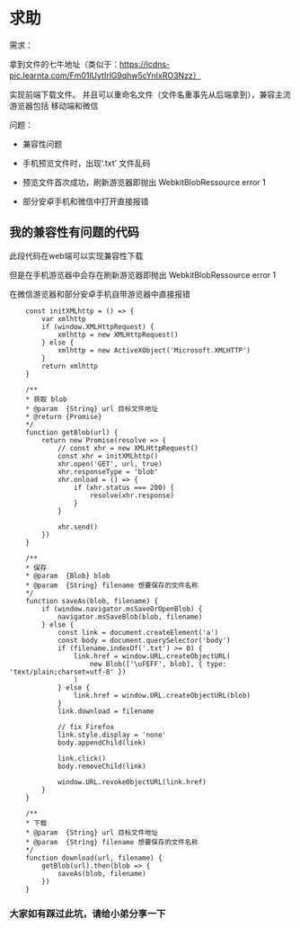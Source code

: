 # 求助

需求：

拿到文件的七牛地址（类似于：https://lcdns-pic.learnta.com/Fm01lUytIrlG9qhw5cYnIxRO3Nzz）

实现前端下载文件。
并且可以重命名文件（文件名重事先从后端拿到），兼容主流游览器包括 移动端和微信

问题：

* 兼容性问题

* 手机预览文件时，出现‘.txt’ 文件乱码

* 预览文件首次成功，刷新游览器即抛出 WebkitBlobRessource error 1

* 部分安卓手机和微信中打开直接报错


## 我的兼容性有问题的代码

此段代码在web端可以实现兼容性下载

但是在手机游览器中会存在刷新游览器即抛出 WebkitBlobRessource error 1

在微信游览器和部分安卓手机自带游览器中直接报错

```
    const initXMLhttp = () => {
        var xmlhttp
        if (window.XMLHttpRequest) {
            xmlhttp = new XMLHttpRequest()
        } else {
            xmlhttp = new ActiveXObject('Microsoft.XMLHTTP')
        }
        return xmlhttp
    }

    /**
    * 获取 blob
    * @param  {String} url 目标文件地址
    * @return {Promise}
    */
    function getBlob(url) {
        return new Promise(resolve => {
            // const xhr = new XMLHttpRequest()
            const xhr = initXMLhttp()
            xhr.open('GET', url, true)
            xhr.responseType = 'blob'
            xhr.onload = () => {
                if (xhr.status === 200) {
                    resolve(xhr.response)
                }
            }

            xhr.send()
        })
    }

    /**
    * 保存
    * @param  {Blob} blob
    * @param  {String} filename 想要保存的文件名称
    */
    function saveAs(blob, filename) {
        if (window.navigator.msSaveOrOpenBlob) {
            navigator.msSaveBlob(blob, filename)
        } else {
            const link = document.createElement('a')
            const body = document.querySelector('body')
            if (filename.indexOf('.txt') >= 0) {
                link.href = window.URL.createObjectURL(
                    new Blob(['\uFEFF', blob], { type: 'text/plain;charset=utf-8' })
                )
            } else {
                link.href = window.URL.createObjectURL(blob)
            }
            link.download = filename

            // fix Firefox
            link.style.display = 'none'
            body.appendChild(link)

            link.click()
            body.removeChild(link)

            window.URL.revokeObjectURL(link.href)
        }
    }

    /**
    * 下载
    * @param  {String} url 目标文件地址
    * @param  {String} filename 想要保存的文件名称
    */
    function download(url, filename) {
        getBlob(url).then(blob => {
            saveAs(blob, filename)
        })
    }

```

### 大家如有踩过此坑，请给小弟分享一下

